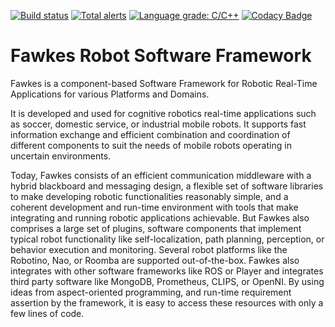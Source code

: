 [![Build status](https://badge.buildkite.com/a424560339e282f68e230109b50decf4f7ed5b72afa93e1326.svg?branch=master)](https://buildkite.com/fawkesrobotics/fawkes-build)
[![Total alerts](https://img.shields.io/lgtm/alerts/g/fawkesrobotics/fawkes.svg?logo=lgtm&logoWidth=18)](https://lgtm.com/projects/g/fawkesrobotics/fawkes/alerts/)
[![Language grade: C/C++](https://img.shields.io/lgtm/grade/cpp/g/fawkesrobotics/fawkes.svg?logo=lgtm&logoWidth=18)](https://lgtm.com/projects/g/fawkesrobotics/fawkes/context:cpp)
[![Codacy Badge](https://api.codacy.com/project/badge/Grade/b107df4d77aa46a386c81faf9c425544)](https://www.codacy.com/app/fawkesrobotics/fawkes)

# Fawkes Robot Software Framework
Fawkes is a component-based Software Framework for Robotic Real-Time Applications for various
Platforms and Domains.

It is developed and used for cognitive robotics real-time applications such as soccer, domestic
service, or industrial mobile robots. It supports fast information exchange and efficient
combination and coordination of different components to suit the needs of mobile robots operating in
uncertain environments.

Today, Fawkes consists of an efficient communication middleware with a hybrid blackboard and
messaging design, a flexible set of software libraries to make developing robotic functionalities
reasonably simple, and a coherent development and run-time environment with tools that make
integrating and running robotic applications achievable. But Fawkes also comprises a large set of
plugins, software components that implement typical robot functionality like self-localization, path
planning, perception, or behavior execution and monitoring. Several robot platforms like the
Robotino, Nao, or Roomba are supported out-of-the-box. Fawkes also integrates with other software
frameworks like ROS or Player and integrates third party software like MongoDB, Prometheus, CLIPS,
or OpenNI. By using ideas from aspect-oriented programming, and run-time requirement assertion by
the framework, it is easy to access these resources with only a few lines of code.
